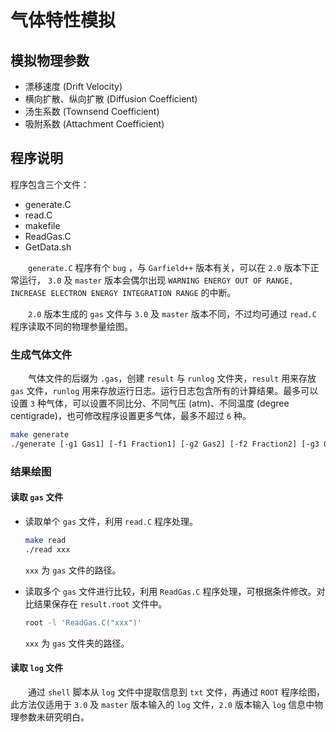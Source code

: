 # 气体特性模拟

## 模拟物理参数
- 漂移速度 (Drift Velocity)
- 横向扩散、纵向扩散 (Diffusion Coefficient)
- 汤生系数 (Townsend Coefficient)
- 吸附系数 (Attachment Coefficient)

## 程序说明
程序包含三个文件：
- generate.C
- read.C
- makefile
- ReadGas.C
- GetData.sh

&emsp;&emsp;`generate.C` 程序有个 `bug` ，与 `Garfield++` 版本有关，可以在 `2.0` 版本下正常运行， `3.0` 及 `master` 版本会偶尔出现 `WARNING ENERGY OUT OF RANGE, INCREASE ELECTRON ENERGY INTEGRATION RANGE` 的中断。

&emsp;&emsp;`2.0` 版本生成的 `gas` 文件与 `3.0` 及 `master` 版本不同，不过均可通过 `read.C` 程序读取不同的物理参量绘图。

### 生成气体文件
&emsp;&emsp;气体文件的后缀为 `.gas`，创建 `result` 与 `runlog` 文件夹，`result` 用来存放 `gas` 文件，`runlog` 用来存放运行日志。运行日志包含所有的计算结果。最多可以设置 `3` 种气体，可以设置不同比分、不同气压 (atm)、不同温度 (degree centigrade)，也可修改程序设置更多气体，最多不超过 `6` 种。
```bash
make generate
./generate [-g1 Gas1] [-f1 Fraction1] [-g2 Gas2] [-f2 Fraction2] [-g3 Gas3] [-f3 Fraction3] [-p Pressure] [-t Temperature]
```

### 结果绘图
#### 读取 `gas` 文件
- 读取单个 `gas` 文件，利用 `read.C` 程序处理。

    ```bash
    make read
    ./read xxx
    ```
    `xxx` 为 `gas` 文件的路径。

- 读取多个 `gas` 文件进行比较，利用 `ReadGas.C` 程序处理，可根据条件修改。对比结果保存在 `result.root` 文件中。

    ```bash
    root -l 'ReadGas.C("xxx")'
    ```
    `xxx` 为 `gas` 文件夹的路径。

#### 读取 `log` 文件
&emsp;&emsp;通过 `shell` 脚本从 `log` 文件中提取信息到 `txt` 文件，再通过 `ROOT` 程序绘图，此方法仅适用于 `3.0` 及 `master` 版本输入的 `log` 文件，`2.0` 版本输入 `log` 信息中物理参数未研究明白。


